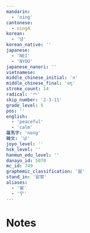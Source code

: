 ```yaml
---
mandarin:
  - 'níng'
cantonese:
  - ning4
korean:
  - '녕'
korean_native: ''
japanese:
  - 'NEI'
  - 'NYOU'
japanese_nanori: ''
vietnamese:
middle_chinese_initial: 'n'
middle_chinese_final: 'eŋ'
stroke_count: 14
radical: '宀'
skip_number: '2-3-11'
grade_level: 5
pos: ''
english:
  - 'peaceful'
  - 'calm'
羅馬字: 'neng'
韓文: '넝'
joyo_level: ''
hsk_level: ''
hanmun_edu_level: ''
danayo_id: 5070
mc_id: 749
graphemic_classification: '寍'
stand_in: '安寧'
aliases:
  - '甯'
  - '宁'
---
```


# Notes
